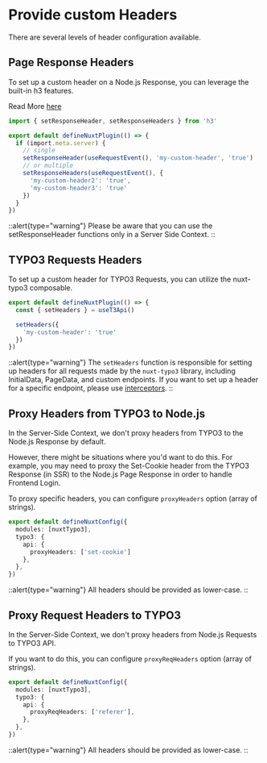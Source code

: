 # Provide custom Headers

There are several levels of header configuration available. 

## Page Response Headers

To set up a custom header on a Node.js Response, you can leverage the built-in h3 features.

Read More [here](https://www.jsdocs.io/package/h3#setResponseHeader)
```ts [plugins/setResponseHeader.ts]
import { setResponseHeader, setResponseHeaders } from 'h3'

export default defineNuxtPlugin(() => {
  if (import.meta.server) {
    // single
    setResponseHeader(useRequestEvent(), 'my-custom-header', 'true')
    // or multiple
    setResponseHeaders(useRequestEvent(), {
      'my-custom-header2': 'true',
      'my-custom-header3': 'true'
    })
  }
})
```

::alert{type="warning"}
Please be aware that you can use the setResponseHeader functions only in a Server Side Context.
::

## TYPO3 Requests Headers

To set up a custom header for TYPO3 Requests, you can utilize the nuxt-typo3 composable.


```ts [plugins/setRequestHeader.ts]
export default defineNuxtPlugin(() => {
  const { setHeaders } = useT3Api()

  setHeaders({
    'my-custom-header': 'true'
  })
})
```
::alert{type="warning"}
The `setHeaders` function is responsible for setting up headers for all requests made by the `nuxt-typo3` library, including InitialData, PageData, and custom endpoints. If you want to set up a header for a specific endpoint, please use [interceptors](api-interceptors.md).
::

## Proxy Headers from TYPO3 to Node.js

In the Server-Side Context, we don't proxy headers from TYPO3 to the Node.js Response by default.

However, there might be situations where you'd want to do this. For example, you may need to proxy the Set-Cookie header from the TYPO3 Response (in SSR) to the Node.js Page Response in order to handle Frontend Login.

To proxy specific headers, you can configure `proxyHeaders` option (array of strings).

```ts [nuxt.config.ts]
export default defineNuxtConfig({
  modules: [nuxtTypo3],
  typo3: {
    api: {
      proxyHeaders: ['set-cookie']
    },
  },
})
```

::alert{type="warning"}
All headers should be provided as lower-case.
::


## Proxy Request Headers to TYPO3

In the Server-Side Context, we don't proxy headers from Node.js Requests to TYPO3 API.

If you want to do this, you can configure `proxyReqHeaders` option (array of strings).

```ts [nuxt.config.ts]
export default defineNuxtConfig({
  modules: [nuxtTypo3],
  typo3: {
    api: {
      proxyReqHeaders: ['referer'],
    },
  },
})
```

::alert{type="warning"}
All headers should be provided as lower-case.
::
